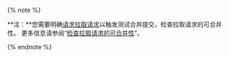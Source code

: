 {% note %}

**注：**您需要明确[请求拉取请求](/v3/pulls/#get-a-pull-request)以触发测试合并提交，检查拉取请求的可合并性。 更多信息请参阅“[检查拉取请求的可合并性](/v3/git/#checking-mergeability-of-pull-requests)”。

{% endnote %}
